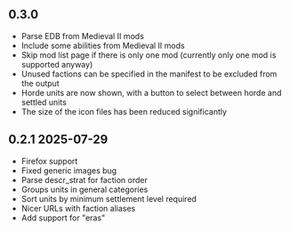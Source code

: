 ## 0.3.0

- Parse EDB from Medieval II mods
- Include some abilities from Medieval II mods
- Skip mod list page if there is only one mod (currently only one mod is supported anyway)
- Unused factions can be specified in the manifest to be excluded from the output
- Horde units are now shown, with a button to select between horde and settled units
- The size of the icon files has been reduced significantly

## 0.2.1 2025-07-29

- Firefox support
- Fixed generic images bug
- Parse descr_strat for faction order
- Groups units in general categories
- Sort units by minimum settlement level required
- Nicer URLs with faction aliases
- Add support for "eras"
